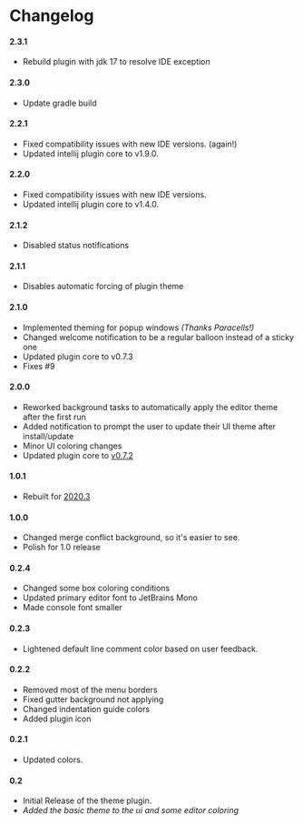 # Changelog

#### 2.3.1

- Rebuild plugin with jdk 17 to resolve IDE exception

#### 2.3.0

- Update gradle build

#### 2.2.1

- Fixed compatibility issues with new IDE versions. (again!)
- Updated intellij plugin core to v1.9.0.

#### 2.2.0

- Fixed compatibility issues with new IDE versions.
- Updated intellij plugin core to v1.4.0.

#### 2.1.2

- Disabled status notifications

#### 2.1.1

- Disables automatic forcing of plugin theme

#### 2.1.0

- Implemented theming for popup windows _(Thanks Paracells!)_
- Changed welcome notification to be a regular balloon instead of a sticky one
- Updated plugin core to v0.7.3
- Fixes #9

#### 2.0.0

- Reworked background tasks to automatically apply the editor theme after the first run
- Added notification to prompt the user to update their UI theme after install/update
- Minor UI coloring changes
- Updated plugin core to [v0.7.2](https://github.com/JetBrains/gradle-intellij-plugin/releases/tag/v0.7.2)
  
#### 1.0.1

- Rebuilt for [2020.3](https://github.com/JetBrains/gradle-intellij-plugin/releases/tag/v0.5.0)

#### 1.0.0

- Changed merge conflict background, so it's easier to see.
- Polish for 1.0 release

#### 0.2.4

- Changed some box coloring conditions
- Updated primary editor font to JetBrains Mono
- Made console font smaller

#### 0.2.3

- Lightened default line comment color based on user feedback.

#### 0.2.2

- Removed most of the menu borders
- Fixed gutter background not applying
- Changed indentation guide colors
- Added plugin icon

#### 0.2.1

- Updated colors.

#### 0.2

- Initial Release of the theme plugin.
- *Added the basic theme to the ui and some editor coloring*

